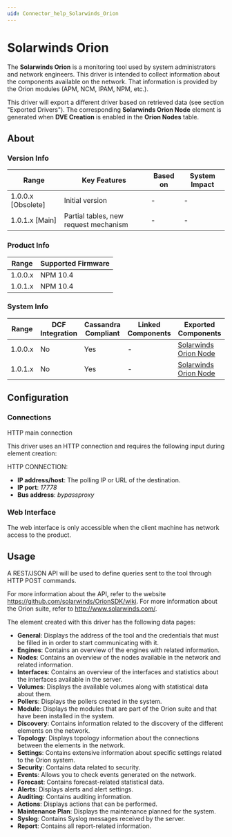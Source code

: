 ```yaml
---
uid: Connector_help_Solarwinds_Orion
---
```


# Solarwinds Orion

The **Solarwinds Orion** is a monitoring tool used by system administrators and network engineers. This driver is intended to collect information about the components available on the network. That information is provided by the Orion modules (APM, NCM, IPAM, NPM, etc.).

This driver will export a different driver based on retrieved data (see section "Exported Drivers"). The corresponding **Solarwinds Orion Node** element is generated when **DVE Creation** is enabled in the **Orion Nodes** table.

## About

### Version Info

| **Range**            | **Key Features**                      | **Based on** | **System Impact** |
|----------------------|---------------------------------------|--------------|-------------------|
| 1.0.0.x \[Obsolete\] | Initial version                       | \-           | \-                |
| 1.0.1.x \[Main\]     | Partial tables, new request mechanism | \-           | \-                |

### Product Info

| **Range** | **Supported Firmware** |
|-----------|------------------------|
| 1.0.0.x   | NPM 10.4               |
| 1.0.1.x   | NPM 10.4               |

### System Info

| **Range** | **DCF Integration** | **Cassandra Compliant** | **Linked Components** | **Exported Components**                                                |
|-----------|---------------------|-------------------------|-----------------------|------------------------------------------------------------------------|
| 1.0.0.x   | No                  | Yes                     | \-                    | [Solarwinds Orion Node](xref:Connector_help_Solarwinds_Orion_Node) |
| 1.0.1.x   | No                  | Yes                     | \-                    | [Solarwinds Orion Node](xref:Connector_help_Solarwinds_Orion_Node) |

## Configuration

### Connections

HTTP main connection

This driver uses an HTTP connection and requires the following input during element creation:

HTTP CONNECTION:

- **IP address/host**: The polling IP or URL of the destination.
- **IP port**: *17778*
- **Bus address**: *bypassproxy*

### Web Interface

The web interface is only accessible when the client machine has network access to the product.

## Usage

A REST/JSON API will be used to define queries sent to the tool through HTTP POST commands.

For more information about the API, refer to the website <https://github.com/solarwinds/OrionSDK/wiki>. For more information about the Orion suite, refer to <http://www.solarwinds.com/>.

The element created with this driver has the following data pages:

- **General**: Displays the address of the tool and the credentials that must be filled in in order to start communicating with it.
- **Engines**: Contains an overview of the engines with related information.
- **Nodes**: Contains an overview of the nodes available in the network and related information.
- **Interfaces**: Contains an overview of the interfaces and statistics about the interfaces available in the server.
- **Volumes**: Displays the available volumes along with statistical data about them.
- **Pollers**: Displays the pollers created in the system.
- **Module**: Displays the modules that are part of the Orion suite and that have been installed in the system.
- **Discovery**: Contains information related to the discovery of the different elements on the network.
- **Topology**: Displays topology information about the connections between the elements in the network.
- **Settings**: Contains extensive information about specific settings related to the Orion system.
- **Security**: Contains data related to security.
- **Events**: Allows you to check events generated on the network.
- **Forecast**: Contains forecast-related statistical data.
- **Alerts**: Displays alerts and alert settings.
- **Auditing**: Contains auditing information.
- **Actions**: Displays actions that can be performed.
- **Maintenance Plan**: Displays the maintenance planned for the system.
- **Syslog**: Contains Syslog messages received by the server.
- **Report**: Contains all report-related information.

